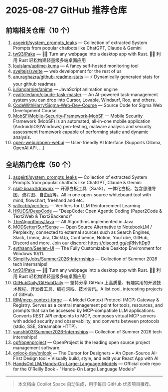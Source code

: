 # 2025-08-27 GitHub 推荐仓库

## 前端相关仓库（10 个）

1. [asgeirtj/system_prompts_leaks](https://github.com/asgeirtj/system_prompts_leaks) — Collection of extracted System Prompts from popular chatbots like ChatGPT, Claude & Gemini
2. [tw93/Pake](https://github.com/tw93/Pake) — 🤱🏻 Turn any webpage into a desktop app with Rust. 🤱🏻 利用 Rust 轻松构建轻量级多端桌面应用
3. [louislam/uptime-kuma](https://github.com/louislam/uptime-kuma) — A fancy self-hosted monitoring tool
4. [sveltejs/svelte](https://github.com/sveltejs/svelte) — web development for the rest of us
5. [anuraghazra/github-readme-stats](https://github.com/anuraghazra/github-readme-stats) — ⚡ Dynamically generated stats for your github readmes
6. [juliangarnier/anime](https://github.com/juliangarnier/anime) — JavaScript animation engine
7. [eyaltoledano/claude-task-master](https://github.com/eyaltoledano/claude-task-master) — An AI-powered task-management system you can drop into Cursor, Lovable, Windsurf, Roo, and others.
8. [CodeWithHarry/Sigma-Web-Dev-Course](https://github.com/CodeWithHarry/Sigma-Web-Dev-Course) — Source Code for Sigma Web Development Course
9. [MobSF/Mobile-Security-Framework-MobSF](https://github.com/MobSF/Mobile-Security-Framework-MobSF) — Mobile Security Framework (MobSF) is an automated, all-in-one mobile application (Android/iOS/Windows) pen-testing, malware analysis and security assessment framework capable of performing static and dynamic analysis.
10. [open-webui/open-webui](https://github.com/open-webui/open-webui) — User-friendly AI Interface (Supports Ollama, OpenAI API, ...)

## 全站热门仓库（50 个）

1. [asgeirtj/system_prompts_leaks](https://github.com/asgeirtj/system_prompts_leaks) — Collection of extracted System Prompts from popular chatbots like ChatGPT, Claude & Gemini
2. [plait-board/drawnix](https://github.com/plait-board/drawnix) — 开源白板工具（SaaS），一体化白板，包含思维导图、流程图、自由画等。All in one open-source whiteboard tool with mind, flowchart, freehand and etc.
3. [willccbb/verifiers](https://github.com/willccbb/verifiers) — Verifiers for LLM Reinforcement Learning
4. [HKUDS/DeepCode](https://github.com/HKUDS/DeepCode) — "DeepCode: Open Agentic Coding (Paper2Code & Text2Web & Text2Backend)"
5. [TheAlgorithms/Java](https://github.com/TheAlgorithms/Java) — All Algorithms implemented in Java
6. [MODSetter/SurfSense](https://github.com/MODSetter/SurfSense) — Open Source Alternative to NotebookLM / Perplexity, connected to external sources such as Search Engines, Slack, Linear, Jira, ClickUp, Confluence, Notion, YouTube, GitHub, Discord and more. Join our discord: https://discord.gg/ejRNvftDp9
7. [eythaann/Seelen-UI](https://github.com/eythaann/Seelen-UI) — The Fully Customizable Desktop Environment for Windows 10/11.
8. [SimplifyJobs/Summer2026-Internships](https://github.com/SimplifyJobs/Summer2026-Internships) — Collection of Summer 2026 tech internships!
9. [tw93/Pake](https://github.com/tw93/Pake) — 🤱🏻 Turn any webpage into a desktop app with Rust. 🤱🏻 利用 Rust 轻松构建轻量级多端桌面应用
10. [GitHubDaily/GitHubDaily](https://github.com/GitHubDaily/GitHubDaily) — 坚持分享 GitHub 上高质量、有趣实用的开源技术教程、开发者工具、编程网站、技术资讯。A list cool, interesting projects of GitHub.
11. [IBM/mcp-context-forge](https://github.com/IBM/mcp-context-forge) — A Model Context Protocol (MCP) Gateway & Registry. Serves as a central management point for tools, resources, and prompts that can be accessed by MCP-compatible LLM applications. Converts REST API endpoints to MCP, composes virtual MCP servers with added security and observability, and converts between protocols (stdio, SSE, Streamable HTTP).
12. [vanshb03/Summer2026-Internships](https://github.com/vanshb03/Summer2026-Internships) — Collection of Summer 2026 tech internships!
13. [opf/openproject](https://github.com/opf/openproject) — OpenProject is the leading open source project management software.
14. [onlook-dev/onlook](https://github.com/onlook-dev/onlook) — The Cursor for Designers • An Open-Source AI-First Design tool • Visually build, style, and edit your React App with AI
15. [HandsOnLLM/Hands-On-Large-Language-Models](https://github.com/HandsOnLLM/Hands-On-Large-Language-Models) — Official code repo for the O'Reilly Book - "Hands-On Large Language Models"

---

> 本文档由 Copilot Space 自动生成，用于每日 GitHub 优质项目推荐。

